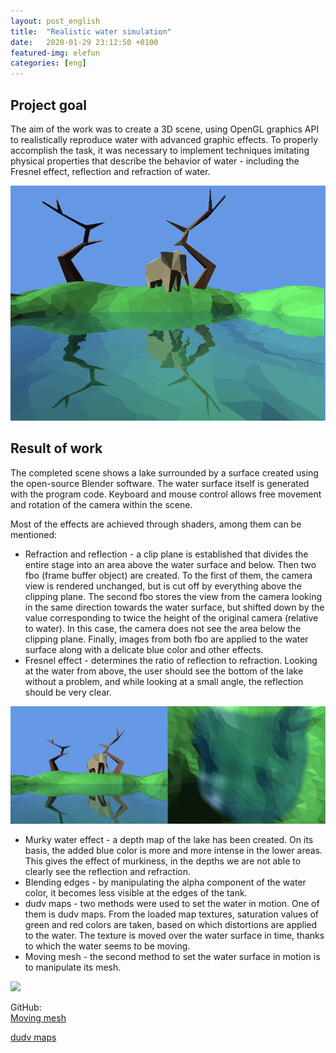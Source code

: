 ```yaml
---
layout: post_english
title:  "Realistic water simulation"
date:   2020-01-29 23:12:50 +0100
featured-img: elefun
categories: [eng]
---
```

## Project goal
The aim of the work was to create a 3D scene, using OpenGL graphics API to realistically reproduce water with advanced graphic effects. To properly accomplish the task, it was necessary to implement techniques imitating physical properties that describe the behavior of water - including the Fresnel effect, reflection and refraction of water.

![](https://raw.githubusercontent.com/jacekbla/jacekbla.github.io/master/assets/img/posts/content/ogl_water/dudv.gif)


## Result of work
The completed scene shows a lake surrounded by a surface created using the open-source Blender software. The water surface itself is generated with the program code. Keyboard and mouse control allows free movement and rotation of the camera within the scene.

Most of the effects are achieved through shaders, among them can be mentioned:
- Refraction and reflection - a clip plane is established that divides the entire stage into an area above the water surface and below. Then two fbo (frame buffer object) are created. To the first of them, the camera view is rendered unchanged, but is cut off by everything above the clipping plane. The second fbo stores the view from the camera looking in the same direction towards the water surface, but shifted down by the value corresponding to twice the height of the original camera (relative to water). In this case, the camera does not see the area below the clipping plane. Finally, images from both fbo are applied to the water surface along with a delicate blue color and other effects.
- Fresnel effect - determines the ratio of reflection to refraction. Looking at the water from above, the user should see the bottom of the lake without a problem, and while looking at a small angle, the reflection should be very clear.

![](https://raw.githubusercontent.com/jacekbla/jacekbla.github.io/master/assets/img/posts/content/ogl_water/fresnel.jpg)

- Murky water effect - a depth map of the lake has been created. On its basis, the added blue color is more and more intense in the lower areas. This gives the effect of murkiness, in the depths we are not able to clearly see the reflection and refraction.
- Blending edges - by manipulating the alpha component of the water color, it becomes less visible at the edges of the tank.
- dudv maps - two methods were used to set the water in motion. One of them is dudv maps. From the loaded map textures, saturation values ​​of green and red colors are taken, based on which distortions are applied to the water. The texture is moved over the water surface in time, thanks to which the water seems to be moving.
- Moving mesh - the second method to set the water surface in motion is to manipulate its mesh.

![](https://raw.githubusercontent.com/jacekbla/jacekbla.github.io/master/assets/img/posts/content/ogl_water/moving_vert.gif)

GitHub:  
[Moving mesh](https://github.com/jacekbla/opengl_water_moving_mesh)

[dudv maps](https://github.com/jacekbla/opengl_water_dudv)

